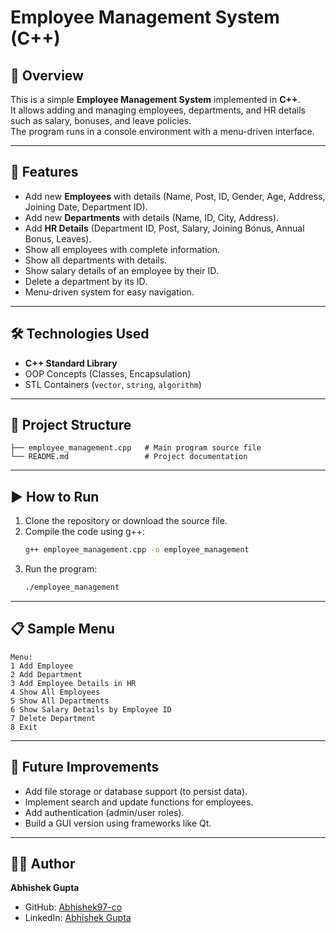 # Employee Management System (C++)

## 📌 Overview
This is a simple **Employee Management System** implemented in **C++**.  
It allows adding and managing employees, departments, and HR details such as salary, bonuses, and leave policies.  
The program runs in a console environment with a menu-driven interface.  

---

## 🚀 Features
- Add new **Employees** with details (Name, Post, ID, Gender, Age, Address, Joining Date, Department ID).
- Add new **Departments** with details (Name, ID, City, Address).
- Add **HR Details** (Department ID, Post, Salary, Joining Bonus, Annual Bonus, Leaves).
- Show all employees with complete information.
- Show all departments with details.
- Show salary details of an employee by their ID.
- Delete a department by its ID.
- Menu-driven system for easy navigation.

---

## 🛠️ Technologies Used
- **C++ Standard Library**
- OOP Concepts (Classes, Encapsulation)
- STL Containers (`vector`, `string`, `algorithm`)

---

## 📂 Project Structure
```
├── employee_management.cpp   # Main program source file
└── README.md                 # Project documentation
```

---

## ▶️ How to Run
1. Clone the repository or download the source file.
2. Compile the code using g++:
   ```bash
   g++ employee_management.cpp -o employee_management
   ```
3. Run the program:
   ```bash
   ./employee_management
   ```

---

## 📋 Sample Menu
```
Menu:
1 Add Employee
2 Add Department
3 Add Employee Details in HR
4 Show All Employees
5 Show All Departments
6 Show Salary Details by Employee ID
7 Delete Department
8 Exit
```

---

## 📌 Future Improvements
- Add file storage or database support (to persist data).
- Implement search and update functions for employees.
- Add authentication (admin/user roles).
- Build a GUI version using frameworks like Qt.

---

## 👨‍💻 Author
**Abhishek Gupta**  
- GitHub: [Abhishek97-co](https://github.com/Abhishek97-co)  
- LinkedIn: [Abhishek Gupta](https://www.linkedin.com/in/abhishek-gupta-a72145319)  

